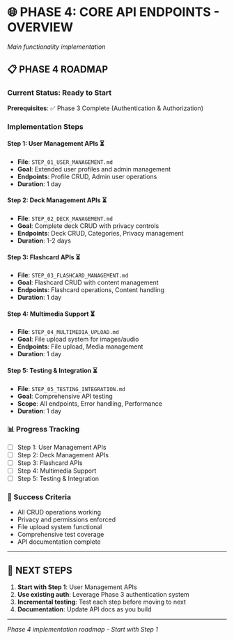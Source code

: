 # 🌐 PHASE 4: CORE API ENDPOINTS - OVERVIEW
*Main functionality implementation*

## 📋 PHASE 4 ROADMAP

### **Current Status**: Ready to Start
**Prerequisites**: ✅ Phase 3 Complete (Authentication & Authorization)

### **Implementation Steps**

#### **Step 1**: User Management APIs ⏳
- **File**: `STEP_01_USER_MANAGEMENT.md`
- **Goal**: Extended user profiles and admin management
- **Endpoints**: Profile CRUD, Admin user operations
- **Duration**: 1 day

#### **Step 2**: Deck Management APIs ⏳  
- **File**: `STEP_02_DECK_MANAGEMENT.md`
- **Goal**: Complete deck CRUD with privacy controls
- **Endpoints**: Deck CRUD, Categories, Privacy management
- **Duration**: 1-2 days

#### **Step 3**: Flashcard APIs ⏳
- **File**: `STEP_03_FLASHCARD_MANAGEMENT.md` 
- **Goal**: Flashcard CRUD with content management
- **Endpoints**: Flashcard operations, Content handling
- **Duration**: 1 day

#### **Step 4**: Multimedia Support ⏳
- **File**: `STEP_04_MULTIMEDIA_UPLOAD.md`
- **Goal**: File upload system for images/audio
- **Endpoints**: File upload, Media management
- **Duration**: 1 day

#### **Step 5**: Testing & Integration ⏳
- **File**: `STEP_05_TESTING_INTEGRATION.md`
- **Goal**: Comprehensive API testing
- **Scope**: All endpoints, Error handling, Performance
- **Duration**: 1 day

### **📊 Progress Tracking**
- [ ] Step 1: User Management APIs
- [ ] Step 2: Deck Management APIs  
- [ ] Step 3: Flashcard APIs
- [ ] Step 4: Multimedia Support
- [ ] Step 5: Testing & Integration

### **🎯 Success Criteria**
- All CRUD operations working
- Privacy and permissions enforced
- File upload system functional  
- Comprehensive test coverage
- API documentation complete

---

## 🔄 NEXT STEPS

1. **Start with Step 1**: User Management APIs
2. **Use existing auth**: Leverage Phase 3 authentication system
3. **Incremental testing**: Test each step before moving to next
4. **Documentation**: Update API docs as you build

---

*Phase 4 implementation roadmap - Start with Step 1*
